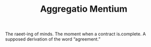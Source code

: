 ---
title: Aggregatio Mentium
letter: A
permalink: "/definitions/aggregatio-mentium.html"
body: The raeet-ing of minds. The moment when a contract is.complete. A supposed derivation
  of the word “agreement.”
published_at: '2018-07-07'
layout: post
---